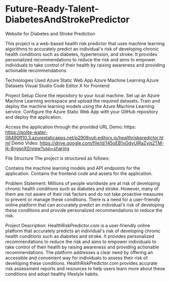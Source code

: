 # Future-Ready-Talent-DiabetesAndStrokePredictor
Website for Diabetes and Stroke Prediction

This project is a web-based health risk predictor that uses machine learning algorithms to accurately predict an individual's risk of developing chronic health conditions such as diabetes, hypertension, and stroke. It provides personalized recommendations to reduce the risk and aims to empower individuals to take control of their health by raising awareness and providing actionable recommendations.

Technologies Used
  Azure Static Web App
  Azure Machine Learning
  Azure Datasets
  Visual Studio Code
  Editor X for Frontend
  
Project Setup
Clone the repository to your local machine.
Set up an Azure Machine Learning workspace and upload the required datasets.
Train and deploy the machine learning models using the Azure Machine Learning service.
Configure the Azure Static Web App with your GitHub repository and deploy the application.

Access the application through the provided URL
  Demo: https: https://polite-water-08490ff10.3.azurestaticapps.net/p2908yuti.editorx.io/healthriskpredictor.html
  Demo Video: https://drive.google.com/file/d/145oEB1xGdyUIRaZyis2TM-jk-8ngsnX0/view?usp=sharing


File Structure
The project is structured as follows:

  Contains the machine learning models and API endpoints for the application.
  Contains the frontend code and assets for the application.
  
Problem Statement: Millions of people worldwide are at risk of developing chronic health conditions such as diabetes and stroke.
However, many of them are not aware of their risk factors and do not take proactive measures to prevent or manage these conditions. 
There is a need for a user-friendly online platform that can accurately predict an individual's risk of developing these conditions 
and provide personalized recommendations to reduce the risk.

Project Description: HealthRiskPredictor.com is a user-friendly online platform that accurately predicts an individual's risk of developing 
chronic health conditions such as diabetes and stroke. It provides personalized recommendations to reduce the risk and aims to empower 
individuals to take control of their health by raising awareness and providing actionable recommendations. The platform addresses a clear 
need by offering an accessible and convenient way for individuals to assess their risk of developing these conditions. HealthRiskPredictor.com 
provides accurate risk assessment reports and resources to help users learn more about these conditions and adopt healthy lifestyle habits.
